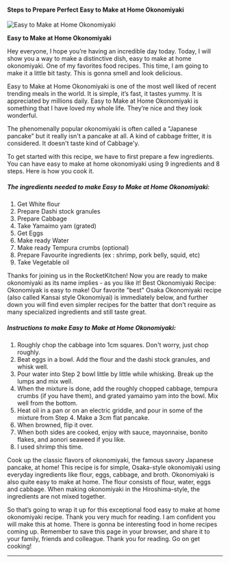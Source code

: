             

#### Steps to Prepare Perfect Easy to Make at Home Okonomiyaki

![Easy to Make at Home Okonomiyaki](https://img-global.cpcdn.com/recipes/5766891906793472/751x532cq70/easy-to-make-at-home-okonomiyaki-recipe-main-photo.jpg)

**Easy to Make at Home Okonomiyaki**

Hey everyone, I hope you’re having an incredible day today. Today, I will show you a way to make a distinctive dish, easy to make at home okonomiyaki. One of my favorites food recipes. This time, I am going to make it a little bit tasty. This is gonna smell and look delicious.

Easy to Make at Home Okonomiyaki is one of the most well liked of recent trending meals in the world. It is simple, it’s fast, it tastes yummy. It is appreciated by millions daily. Easy to Make at Home Okonomiyaki is something that I have loved my whole life. They’re nice and they look wonderful.

The phenomenally popular okonomiyaki is often called a "Japanese pancake" but it really isn't a pancake at all. A kind of cabbage fritter, it is considered. It doesn't taste kind of Cabbage'y.

To get started with this recipe, we have to first prepare a few ingredients. You can have easy to make at home okonomiyaki using 9 ingredients and 8 steps. Here is how you cook it.

##### The ingredients needed to make Easy to Make at Home Okonomiyaki:

1.  Get White flour
2.  Prepare Dashi stock granules
3.  Prepare Cabbage
4.  Take Yamaimo yam (grated)
5.  Get Eggs
6.  Make ready Water
7.  Make ready Tempura crumbs (optional)
8.  Prepare Favourite ingredients (ex : shrimp, pork belly, squid, etc)
9.  Take Vegetable oil

Thanks for joining us in the RocketKitchen! Now you are ready to make okonomiyaki as its name implies - as you like it! Best Okonomiyaki Recipe: Okonomiyak is easy to make! Our favorite "best" Osaka Okonomiyaki recipe (also called Kansai style Okonomiyai) is immediately below, and further down you will find even simpler recipes for the batter that don't require as many specialized ingredients and still taste great.

##### Instructions to make Easy to Make at Home Okonomiyaki:

1.  Roughly chop the cabbage into 1cm squares. Don't worry, just chop roughly.
2.  Beat eggs in a bowl. Add the flour and the dashi stock granules, and whisk well.
3.  Pour water into Step 2 bowl little by little while whisking. Break up the lumps and mix well.
4.  When the mixture is done, add the roughly chopped cabbage, tempura crumbs (if you have them), and grated yamaimo yam into the bowl. Mix well from the bottom.
5.  Heat oil in a pan or on an electric griddle, and pour in some of the mixture from Step 4. Make a 3cm flat pancake.
6.  When browned, flip it over.
7.  When both sides are cooked, enjoy with sauce, mayonnaise, bonito flakes, and aonori seaweed if you like.
8.  I used shrimp this time.

Cook up the classic flavors of okonomiyaki, the famous savory Japanese pancake, at home! This recipe is for simple, Osaka-style okonomiyaki using everyday ingredients like flour, eggs, cabbage, and broth. Okonomiyaki is also quite easy to make at home. The flour consists of flour, water, eggs and cabbage. When making okonomiyaki in the Hiroshima-style, the ingredients are not mixed together.

So that’s going to wrap it up for this exceptional food easy to make at home okonomiyaki recipe. Thank you very much for reading. I am confident you will make this at home. There is gonna be interesting food in home recipes coming up. Remember to save this page in your browser, and share it to your family, friends and colleague. Thank you for reading. Go on get cooking!

* * *
